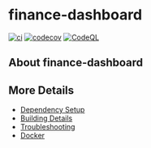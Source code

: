 # finance-dashboard

[![ci](https://github.com/ismaelJimenez/finance-dashboard/actions/workflows/ci.yml/badge.svg)](https://github.com/ismaelJimenez/finance-dashboard/actions/workflows/ci.yml)
[![codecov](https://codecov.io/gh/ismaelJimenez/finance-dashboard/branch/main/graph/badge.svg)](https://codecov.io/gh/ismaelJimenez/finance-dashboard)
[![CodeQL](https://github.com/ismaelJimenez/finance-dashboard/actions/workflows/codeql-analysis.yml/badge.svg)](https://github.com/ismaelJimenez/finance-dashboard/actions/workflows/codeql-analysis.yml)

## About finance-dashboard



## More Details

 * [Dependency Setup](README_dependencies.md)
 * [Building Details](README_building.md)
 * [Troubleshooting](README_troubleshooting.md)
 * [Docker](README_docker.md)
